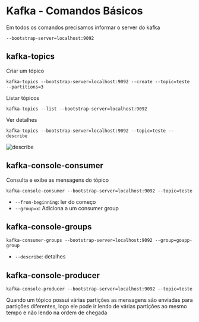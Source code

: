 # Kafka - Comandos Básicos

Em todos os comandos precisamos informar o server do kafka

```--bootstrap-server=localhost:9092```

## kafka-topics

Criar um tópico

```kafka-topics --bootstrap-server=localhost:9092 --create --topic=teste --partitions=3```

Listar tópicos

```kafka-topics --list --bootstrap-server=localhost:9092```

Ver detalhes

```kafka-topics --bootstrap-server=localhost:9092 --topic=teste --describe```

![describe](describe.png)

## kafka-console-consumer

Consulta e exibe as mensagens do tópico

```kafka-console-consumer --bootstrap-server=localhost:9092 --topic=teste```

- ```--from-beginning```: ler do começo
- ```--group=x```: Adiciona a um consumer group

## kafka-console-groups

```kafka-consumer-groups --bootstrap-server=localhost:9092 --group=goapp-group```

- ```--describe```: detalhes

## kafka-console-producer

```kafka-console-producer --bootstrap-server=localhost:9092 --topic=teste```

Quando um tópico possui várias partições as mensagens são enviadas para partições diferentes, logo ele pode ir lendo de várias partições ao mesmo tempo e não lendo na ordem de chegada
